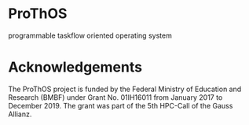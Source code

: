 # ProThOS
programmable taskflow oriented operating system

# Acknowledgements

The ProThOS project is funded by the Federal Ministry of Education and Research (BMBF) under Grant No. 01IH16011 from January 2017 to December 2019. The grant was part of the 5th HPC-Call of the Gauss Allianz.
